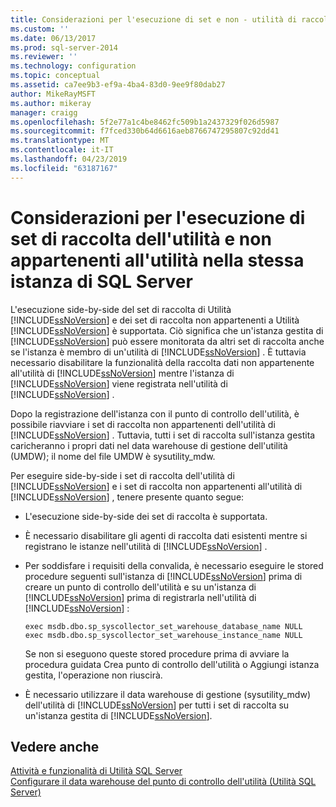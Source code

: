 ```yaml
---
title: Considerazioni per l'esecuzione di set e non - utilità di raccolta nella stessa istanza di SQL Server | Microsoft Docs
ms.custom: ''
ms.date: 06/13/2017
ms.prod: sql-server-2014
ms.reviewer: ''
ms.technology: configuration
ms.topic: conceptual
ms.assetid: ca7ee9b3-ef9a-4ba4-83d0-9ee9f80dab27
author: MikeRayMSFT
ms.author: mikeray
manager: craigg
ms.openlocfilehash: 5f2e77a1c4be8462fc509b1a2437329f026d5987
ms.sourcegitcommit: f7fced330b64d6616aeb8766747295807c92dd41
ms.translationtype: MT
ms.contentlocale: it-IT
ms.lasthandoff: 04/23/2019
ms.locfileid: "63187167"
---
```

# <a name="considerations-for-running-utility-and-non-utility-collection-sets-on-the-same-instance-of-sql-server"></a>Considerazioni per l'esecuzione di set di raccolta dell'utilità e non appartenenti all'utilità nella stessa istanza di SQL Server
  L'esecuzione side-by-side del set di raccolta di Utilità [!INCLUDE[ssNoVersion](../../includes/ssnoversion-md.md)] e dei set di raccolta non appartenenti a Utilità [!INCLUDE[ssNoVersion](../../includes/ssnoversion-md.md)] è supportata. Ciò significa che un'istanza gestita di [!INCLUDE[ssNoVersion](../../includes/ssnoversion-md.md)] può essere monitorata da altri set di raccolta anche se l'istanza è membro di un'utilità di [!INCLUDE[ssNoVersion](../../includes/ssnoversion-md.md)] . È tuttavia necessario disabilitare la funzionalità della raccolta dati non appartenente all'utilità di [!INCLUDE[ssNoVersion](../../includes/ssnoversion-md.md)] mentre l'istanza di [!INCLUDE[ssNoVersion](../../includes/ssnoversion-md.md)] viene registrata nell'utilità di [!INCLUDE[ssNoVersion](../../includes/ssnoversion-md.md)] .  
  
 Dopo la registrazione dell'istanza con il punto di controllo dell'utilità, è possibile riavviare i set di raccolta non appartenenti dell'utilità di [!INCLUDE[ssNoVersion](../../includes/ssnoversion-md.md)] . Tuttavia, tutti i set di raccolta sull'istanza gestita caricheranno i propri dati nel data warehouse di gestione dell'utilità (UMDW); il nome del file UMDW è sysutility_mdw.  
  
 Per eseguire side-by-side i set di raccolta dell'utilità di [!INCLUDE[ssNoVersion](../../includes/ssnoversion-md.md)] e i set di raccolta non appartenenti all'utilità di [!INCLUDE[ssNoVersion](../../includes/ssnoversion-md.md)] , tenere presente quanto segue:  
  
-   L'esecuzione side-by-side dei set di raccolta è supportata.  
  
-   È necessario disabilitare gli agenti di raccolta dati esistenti mentre si registrano le istanze nell'utilità di [!INCLUDE[ssNoVersion](../../includes/ssnoversion-md.md)] .  
  
-   Per soddisfare i requisiti della convalida, è necessario eseguire le stored procedure seguenti sull'istanza di [!INCLUDE[ssNoVersion](../../includes/ssnoversion-md.md)] prima di creare un punto di controllo dell'utilità e su un'istanza di [!INCLUDE[ssNoVersion](../../includes/ssnoversion-md.md)] prima di registrarla nell'utilità di [!INCLUDE[ssNoVersion](../../includes/ssnoversion-md.md)] :  
  
    ```  
    exec msdb.dbo.sp_syscollector_set_warehouse_database_name NULL  
    exec msdb.dbo.sp_syscollector_set_warehouse_instance_name NULL  
    ```  
  
     Se non si eseguono queste stored procedure prima di avviare la procedura guidata Crea punto di controllo dell'utilità o Aggiungi istanza gestita, l'operazione non riuscirà.  
  
-   È necessario utilizzare il data warehouse di gestione (sysutility_mdw) dell'utilità di [!INCLUDE[ssNoVersion](../../includes/ssnoversion-md.md)] per tutti i set di raccolta su un'istanza gestita di [!INCLUDE[ssNoVersion](../../includes/ssnoversion-md.md)].  
  
## <a name="see-also"></a>Vedere anche  
 [Attività e funzionalità di Utilità SQL Server](sql-server-utility-features-and-tasks.md)   
 [Configurare il data warehouse del punto di controllo dell'utilità &#40;Utilità SQL Server&#41;](configure-your-utility-control-point-data-warehouse-sql-server-utility.md)  
  
  
